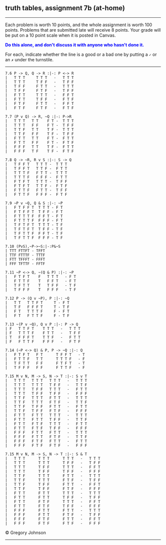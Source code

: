 ## truth tables, assignment 7b (at-home)

---

Each problem is worth 10 points, and the whole assignment is worth 100 points. Problems that are submitted late will receive 8 points. Your grade will be put on a 10 point scale when it is posted in Canvas.

<span style="color:blue">**Do this alone, and don't discuss it with anyone who hasn't done it.**</span>

For each, indicate whether the line is a good or a bad one by putting a `✓` or an `✗` under the turnstile.

---

~~~{.TruthTable .Validity system="magnusSL" options="turnstilemark nocounterexample nodash" points="10" late-credit="8"}
7.6 P -> Q, Q -> R :|-: P <-> R
|   T T T     T T T   -   T T T
|   T T T     T F F   -   T F F
|   T F F     F T T   -   T T T
|   T F F     F T F   -   T F F
|   F T T     T T T   -   F F T
|   F T T     T F F   -   F T F
|   F T F     F T T   -   F F T
|   F T F     F T F   -   F T F

7.7 (P v Q) -> R, ~Q :|-: P->R
|   T T T   T T    F T -  T T T
|   T T T   F F    F T -  T F F
|   T T F   T T    T F -  T T T
|   T T F   F F    T F -  T F F
|   F T T   T T    F T -  F T T
|   F T T   F F    F T -  F T F
|   F F F   T T    T F -  F T T
|   F F F   T F    T F -  F T F

7.8 Q -> ~R, R v S :|-: S -> Q
|   T F F T   T T T -  T T T
|   T F F T   T T F -  F T T
|   T T T F   F T T -  T T T
|   T T T F   F F F -  F T T
|   F T F T   T T T -  T F F
|   F T F T   T T F -  F T F
|   F T T F   F T T -  T F F
|   F T T F   F F F -  F T F

7.9 ~P v ~Q, Q & S :|-: ~P
|   F T F F T  T T T - F T
|   F T F F T  T F F - F T
|   F T T T F  F F T - F T
|   F T T T F  F F F - F T
|   T F T F T  T T T - T F
|   T F T F T  T F F - T F
|   T F T T F  F F T - T F
|   T F T T F  F F F - T F

7.10 (PvS),~P->~S:|-:P&~S
| TTT FTTFT - TFFT
| TTF FTTTF - TTTF
| FTT TFFFT - FFFT
| FFF TFTTF - FFTF

7.11 ~P <-> Q, ~(Q & P) :|-: ~P
|   F T F T    F   T T T   - F T
|   F T T F    T   F F T   - F T
|   T F T T    T   T F F   - T F
|   T F F F    T   F F F   - T F

7.12 P -> (Q v ~P), P :|-: ~Q
|   T T   T T F T     T - F T
|   T F   F F F T     T - T F
|   F T   T T T F     F - F T
|   F T   F T T F     F - T F

7.13 ~(P v ~Q), Q v P :|-: P -> Q
| F   T T F T    T T T   -   T T T
| F   T T T F    F T T   -   T F F
| T   F F F T    T T F   -   F T T
| F   F T T F    F F F   -   F T F

7.14 (~P <-> Q) & P, P -> ~Q :|-: Q
|   F T F T   F T      T F F T   - T
|   F T T F   T T      T T T F   - F
|   T F T T   F F      F T F T   - T
|   T F F F   F F      F T T F   - F

7.15 M v N, M -> S, N -> T :|-: S v T
|   T T T   T T T   T T T   -   T T T
|   T T T   T T T   T F F   -   T T F
|   T T T   T F F   T T T   -   F T T
|   T T T   T F F   T F F   -   F F F
|   T T F   T T T   F T T   -   T T T
|   T T F   T T T   F T F   -   T T F
|   T T F   T F F   F T T   -   F T T
|   T T F   T F F   F T F   -   F F F
|   F T T   F T T   T T T   -   T T T
|   F T T   F T T   T F F   -   T T F
|   F T T   F T F   T T T   -   F T T
|   F T T   F T F   T F F   -   F F F
|   F F F   F T T   F T T   -   T T T
|   F F F   F T T   F T F   -   T T F
|   F F F   F T F   F T T   -   F T T
|   F F F   F T F   F T F   -   F F F

7.15 M v N, M -> S, N -> T :|-: S & T
|   T T T      T T T      T T T   -   T T T
|   T T T      T T T      T F F   -   T F F
|   T T T      T F F      T T T   -   F F T
|   T T T      T F F      T F F   -   F F F
|   T T F      T T T      F T T   -   T T T
|   T T F      T T T      F T F   -   T F F
|   T T F      T F F      F T T   -   F F T
|   T T F      T F F      F T F   -   F F F
|   F T T      F T T      T T T   -   T T T
|   F T T      F T T      T F F   -   T F F
|   F T T      F T F      T T T   -   F F T
|   F T T      F T F      T F F   -   F F F
|   F F F      F T T      F T T   -   T T T
|   F F F      F T T      F T F   -   T F F
|   F F F      F T F      F T T   -   F F T
|   F F F      F T F      F T F   -   F F F
~~~

<p>&copy; <script>document.write(new Date().getFullYear())</script> Gregory Johnson</p>

---
